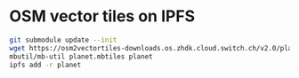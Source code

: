 # OSM vector tiles on IPFS

```bash
git submodule update --init
wget https://osm2vectortiles-downloads.os.zhdk.cloud.switch.ch/v2.0/planet.mbtiles
mbutil/mb-util planet.mbtiles planet
ipfs add -r planet
```
